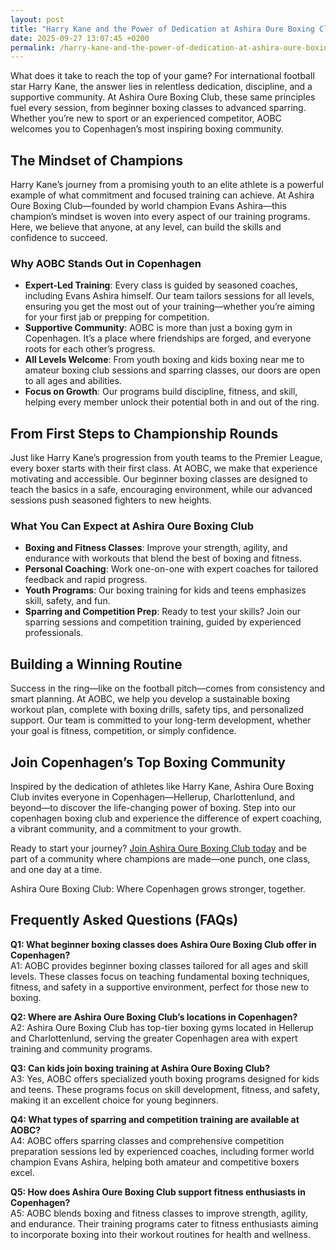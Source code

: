 ```yaml
---
layout: post
title: "Harry Kane and the Power of Dedication at Ashira Oure Boxing Club"
date: 2025-09-27 13:07:45 +0200
permalink: /harry-kane-and-the-power-of-dedication-at-ashira-oure-boxing-club/
---
```

What does it take to reach the top of your game? For international football star Harry Kane, the answer lies in relentless dedication, discipline, and a supportive community. At Ashira Oure Boxing Club, these same principles fuel every session, from beginner boxing classes to advanced sparring. Whether you’re new to sport or an experienced competitor, AOBC welcomes you to Copenhagen’s most inspiring boxing community.

## The Mindset of Champions

Harry Kane’s journey from a promising youth to an elite athlete is a powerful example of what commitment and focused training can achieve. At Ashira Oure Boxing Club—founded by world champion Evans Ashira—this champion’s mindset is woven into every aspect of our training programs. Here, we believe that anyone, at any level, can build the skills and confidence to succeed.

### Why AOBC Stands Out in Copenhagen

- **Expert-Led Training**: Every class is guided by seasoned coaches, including Evans Ashira himself. Our team tailors sessions for all levels, ensuring you get the most out of your training—whether you’re aiming for your first jab or prepping for competition.
- **Supportive Community**: AOBC is more than just a boxing gym in Copenhagen. It’s a place where friendships are forged, and everyone roots for each other’s progress.
- **All Levels Welcome**: From youth boxing and kids boxing near me to amateur boxing club sessions and sparring classes, our doors are open to all ages and abilities.
- **Focus on Growth**: Our programs build discipline, fitness, and skill, helping every member unlock their potential both in and out of the ring.

## From First Steps to Championship Rounds

Just like Harry Kane’s progression from youth teams to the Premier League, every boxer starts with their first class. At AOBC, we make that experience motivating and accessible. Our beginner boxing classes are designed to teach the basics in a safe, encouraging environment, while our advanced sessions push seasoned fighters to new heights.

### What You Can Expect at Ashira Oure Boxing Club

- **Boxing and Fitness Classes**: Improve your strength, agility, and endurance with workouts that blend the best of boxing and fitness.
- **Personal Coaching**: Work one-on-one with expert coaches for tailored feedback and rapid progress.
- **Youth Programs**: Our boxing training for kids and teens emphasizes skill, safety, and fun.
- **Sparring and Competition Prep**: Ready to test your skills? Join our sparring sessions and competition training, guided by experienced professionals.

## Building a Winning Routine

Success in the ring—like on the football pitch—comes from consistency and smart planning. At AOBC, we help you develop a sustainable boxing workout plan, complete with boxing drills, safety tips, and personalized support. Our team is committed to your long-term development, whether your goal is fitness, competition, or simply confidence.

## Join Copenhagen’s Top Boxing Community

Inspired by the dedication of athletes like Harry Kane, Ashira Oure Boxing Club invites everyone in Copenhagen—Hellerup, Charlottenlund, and beyond—to discover the life-changing power of boxing. Step into our copenhagen boxing club and experience the difference of expert coaching, a vibrant community, and a commitment to your growth.

Ready to start your journey? [Join Ashira Oure Boxing Club today](https://www.ashiraoure.com/) and be part of a community where champions are made—one punch, one class, and one day at a time.

Ashira Oure Boxing Club: Where Copenhagen grows stronger, together.


## Frequently Asked Questions (FAQs)

**Q1: What beginner boxing classes does Ashira Oure Boxing Club offer in Copenhagen?**  
A1: AOBC provides beginner boxing classes tailored for all ages and skill levels. These classes focus on teaching fundamental boxing techniques, fitness, and safety in a supportive environment, perfect for those new to boxing.

**Q2: Where are Ashira Oure Boxing Club’s locations in Copenhagen?**  
A2: Ashira Oure Boxing Club has top-tier boxing gyms located in Hellerup and Charlottenlund, serving the greater Copenhagen area with expert training and community programs.

**Q3: Can kids join boxing training at Ashira Oure Boxing Club?**  
A3: Yes, AOBC offers specialized youth boxing programs designed for kids and teens. These programs focus on skill development, fitness, and safety, making it an excellent choice for young beginners.

**Q4: What types of sparring and competition training are available at AOBC?**  
A4: AOBC offers sparring classes and comprehensive competition preparation sessions led by experienced coaches, including former world champion Evans Ashira, helping both amateur and competitive boxers excel.

**Q5: How does Ashira Oure Boxing Club support fitness enthusiasts in Copenhagen?**  
A5: AOBC blends boxing and fitness classes to improve strength, agility, and endurance. Their training programs cater to fitness enthusiasts aiming to incorporate boxing into their workout routines for health and wellness.

<script type="application/ld+json">
{
  "@context": "https://schema.org",
  "@type": "BlogPosting",
  "headline": "Harry Kane and the Power of Dedication at Ashira Oure Boxing Club",
  "description": "Explore how Ashira Oure Boxing Club in Copenhagen embodies dedication, discipline, and community, inspired by international athlete Harry Kane's journey.",
  "image": "https://www.ashiraoure.com/images/boxing-club-copenhagen.jpg",
  "author": {
    "@type": "Person",
    "name": "Ashira Oure",
    "description": "Ashira Oure Boxing Club (AOBC) is a top-tier boxing gym in Copenhagen, founded by former world champion Evans Ashira, offering training for all levels."
  },
  "publisher": {
    "@type": "Person",
    "name": "Ashira Oure"
  },
  "datePublished": "2024-06-01",
  "mainEntityOfPage": {
    "@type": "WebPage",
    "@id": "https://www.ashiraoure.com/blog/harry-kane-power-of-dedication"
  }
}
</script>

<script type="application/ld+json">
{
  "@context": "https://schema.org",
  "@type": "FAQPage",
  "mainEntity": [
    {
      "@type": "Question",
      "name": "What beginner boxing classes does Ashira Oure Boxing Club offer in Copenhagen?",
      "acceptedAnswer": {
        "@type": "Answer",
        "text": "AOBC provides beginner boxing classes tailored for all ages and skill levels. These classes focus on teaching fundamental boxing techniques, fitness, and safety in a supportive environment, perfect for those new to boxing."
      }
    },
    {
      "@type": "Question",
      "name": "Where are Ashira Oure Boxing Club’s locations in Copenhagen?",
      "acceptedAnswer": {
        "@type": "Answer",
        "text": "Ashira Oure Boxing Club has top-tier boxing gyms located in Hellerup and Charlottenlund, serving the greater Copenhagen area with expert training and community programs."
      }
    },
    {
      "@type": "Question",
      "name": "Can kids join boxing training at Ashira Oure Boxing Club?",
      "acceptedAnswer": {
        "@type": "Answer",
        "text": "Yes, AOBC offers specialized youth boxing programs designed for kids and teens. These programs focus on skill development, fitness, and safety, making it an excellent choice for young beginners."
      }
    },
    {
      "@type": "Question",
      "name": "What types of sparring and competition training are available at AOBC?",
      "acceptedAnswer": {
        "@type": "Answer",
        "text": "AOBC offers sparring classes and comprehensive competition preparation sessions led by experienced coaches, including former world champion Evans Ashira, helping both amateur and competitive boxers excel."
      }
    },
    {
      "@type": "Question",
      "name": "How does Ashira Oure Boxing Club support fitness enthusiasts in Copenhagen?",
      "acceptedAnswer": {
        "@type": "Answer",
        "text": "AOBC blends boxing and fitness classes to improve strength, agility, and endurance. Their training programs cater to fitness enthusiasts aiming to incorporate boxing into their workout routines for health and wellness."
      }
    }
  ]
}
</script>